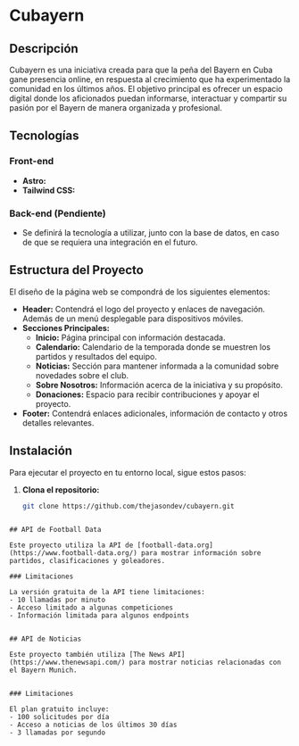 # Cubayern

## Descripción

Cubayern es una iniciativa creada para que la peña del Bayern en Cuba gane presencia online, en respuesta al crecimiento que ha experimentado la comunidad en los últimos años. El objetivo principal es ofrecer un espacio digital donde los aficionados puedan informarse, interactuar y compartir su pasión por el Bayern de manera organizada y profesional.

## Tecnologías

### Front-end
- **Astro:**
- **Tailwind CSS:**

### Back-end (Pendiente)
- Se definirá la tecnología a utilizar, junto con la base de datos, en caso de que se requiera una integración en el futuro.

## Estructura del Proyecto

El diseño de la página web se compondrá de los siguientes elementos:

- **Header:** Contendrá el logo del proyecto y enlaces de navegación. Además de un menú desplegable para dispositivos móviles.
- **Secciones Principales:**
  - **Inicio:** Página principal con información destacada.
  - **Calendario:** Calendario de la temporada donde se muestren los partidos y resultados del equipo.
  - **Noticias:** Sección para mantener informada a la comunidad sobre novedades sobre el club.
  - **Sobre Nosotros:** Información acerca de la iniciativa y su propósito.
  - **Donaciones:** Espacio para recibir contribuciones y apoyar el proyecto.
- **Footer:** Contendrá enlaces adicionales, información de contacto y otros detalles relevantes.

## Instalación

Para ejecutar el proyecto en tu entorno local, sigue estos pasos:

1. **Clona el repositorio:**
   ```bash
   git clone https://github.com/thejasondev/cubayern.git

```

## API de Football Data

Este proyecto utiliza la API de [football-data.org](https://www.football-data.org/) para mostrar información sobre partidos, clasificaciones y goleadores. 

### Limitaciones

La versión gratuita de la API tiene limitaciones:
- 10 llamadas por minuto
- Acceso limitado a algunas competiciones
- Información limitada para algunos endpoints


## API de Noticias

Este proyecto también utiliza [The News API](https://www.thenewsapi.com/) para mostrar noticias relacionadas con el Bayern Munich.


### Limitaciones

El plan gratuito incluye:
- 100 solicitudes por día
- Acceso a noticias de los últimos 30 días
- 3 llamadas por segundo